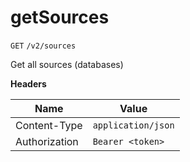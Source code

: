 # getSources

`GET` `/v2/sources`

Get all sources (databases)

**Headers**

| Name          | Value              |
| ------------- | ------------------ |
| Content-Type  | `application/json` |
| Authorization | `Bearer <token>`   |
